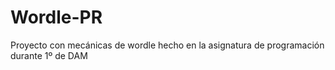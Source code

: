 # Wordle-PR
Proyecto con mecánicas de wordle hecho en la asignatura de programación durante 1º de DAM
